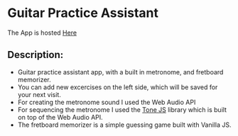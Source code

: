 # Guitar Practice Assistant

The App is hosted [Here](https://guitar-practice-assistant.netlify.app/)

## Description:

- Guitar practice assistant app, with a built in metronome, and fretboard memorizer.
- You can add new excercises on the left side, which will be saved for your next visit.
- For creating the metronome sound I used the Web Audio API
- For sequencing the metronome I used the [Tone JS](https://tonejs.github.io/) library which is built on top of the Web Audio API.
- The fretboard memorizer is a simple guessing game built with Vanilla JS.
